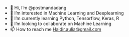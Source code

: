 - 👋 Hi, I’m @postmandadang
- 👀 I’m interested in Machine Learning and Deeplearning
- 🌱 I’m currently learning Python, Tensorflow, Keras, R
- 💞️ I’m looking to collaborate on Machine Learning
- 📫 How to reach me Haidir.aulia@gmail.com

<!---
postmandadang/postmandadang is a ✨ special ✨ repository because its `README.md` (this file) appears on your GitHub profile.
You can click the Preview link to take a look at your changes.
--->
